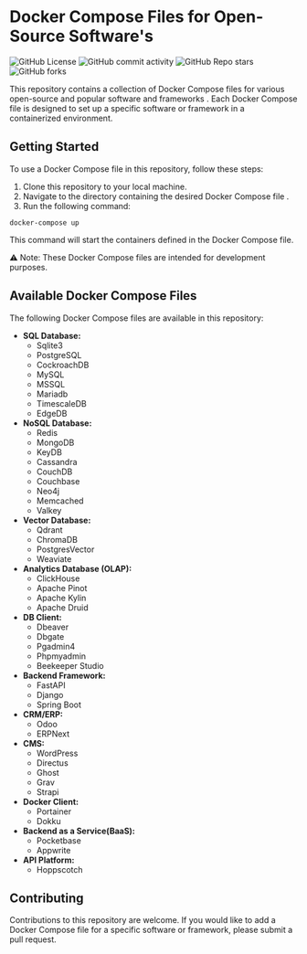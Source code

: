# Docker Compose Files for Open-Source Software's
![GitHub License](https://img.shields.io/github/license/suriya-mca/Docker_Compose_Files?style=flat&color=green)  ![GitHub commit activity](https://img.shields.io/github/commit-activity/t/suriya-mca/Docker_Compose_Files)  ![GitHub Repo stars](https://img.shields.io/github/stars/suriya-mca/Docker_Compose_Files?style=flat&color=pink)  ![GitHub forks](https://img.shields.io/github/forks/suriya-mca/Docker_Compose_Files?style=flat&color=orange)


This repository contains a collection of Docker Compose files for various open-source and popular software and frameworks
. Each Docker Compose file is designed to set up a specific software or framework in a containerized environment.

## Getting Started

To use a Docker Compose file in this repository, follow these steps:

1. Clone this repository to your local machine.
2. Navigate to the directory containing the desired Docker Compose file
.
3. Run the following command:
```
docker-compose up
```

This command will start the containers defined in the Docker Compose file.

⚠️ Note: These Docker Compose files are intended for development purposes.

## Available Docker Compose Files

The following Docker Compose files are available in this repository:

* **SQL Database:**
    * Sqlite3
    * PostgreSQL
    * CockroachDB
    * MySQL
    * MSSQL
    * Mariadb
    * TimescaleDB
    * EdgeDB
* **NoSQL Database:**
    * Redis
    * MongoDB
    * KeyDB
    * Cassandra
    * CouchDB
    * Couchbase
    * Neo4j
    * Memcached
    * Valkey
* **Vector Database:**
    * Qdrant
    * ChromaDB
    * PostgresVector
    * Weaviate
* **Analytics Database (OLAP):**
    * ClickHouse
    * Apache Pinot
    * Apache Kylin
    * Apache Druid
* **DB Client:**
    * Dbeaver
    * Dbgate
    * Pgadmin4
    * Phpmyadmin
    * Beekeeper Studio
* **Backend Framework:**
    * FastAPI
    * Django
    * Spring Boot
* **CRM/ERP:**
    * Odoo
    * ERPNext
* **CMS:**
    * WordPress
    * Directus
    * Ghost
    * Grav
    * Strapi
* **Docker Client:**
    * Portainer
    * Dokku
* **Backend as a Service(BaaS):**
    * Pocketbase
    * Appwrite
* **API Platform:**
    * Hoppscotch

## Contributing

Contributions to this repository are welcome. If you would like to add a Docker Compose file for a specific software or framework, please submit a pull request.
